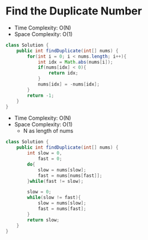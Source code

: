 # Find the Duplicate Number

- Time Complexity: O(N)
- Space Complexity: O(1)

```java
class Solution {
    public int findDuplicate(int[] nums) {
        for(int i = 0; i < nums.length; i++){
            int idx = Math.abs(nums[i]);
            if(nums[idx] < 0){
                return idx;
            }
            nums[idx] = -nums[idx];
        }
        return -1;
    }
}
```

- Time Complexity: O(N)
- Space Complexity: O(1)
  - N as length of nums

```java
class Solution {
    public int findDuplicate(int[] nums) {
        int slow = 0,
            fast = 0;
        do{
            slow = nums[slow];
            fast = nums[nums[fast]];
        }while(fast != slow);

        slow = 0;
        while(slow != fast){
            slow = nums[slow];
            fast = nums[fast];
        }
        return slow;
    }
}
```
